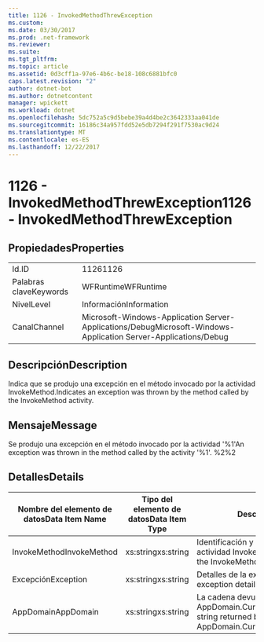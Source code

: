 ```yaml
---
title: 1126 - InvokedMethodThrewException
ms.custom: 
ms.date: 03/30/2017
ms.prod: .net-framework
ms.reviewer: 
ms.suite: 
ms.tgt_pltfrm: 
ms.topic: article
ms.assetid: 0d3cff1a-97e6-4b6c-be18-108c6881bfc0
caps.latest.revision: "2"
author: dotnet-bot
ms.author: dotnetcontent
manager: wpickett
ms.workload: dotnet
ms.openlocfilehash: 5dc752a5c9d5bebe39a4d4be2c3642333aa041de
ms.sourcegitcommit: 16186c34a957fdd52e5db7294f291f7530ac9d24
ms.translationtype: MT
ms.contentlocale: es-ES
ms.lasthandoff: 12/22/2017
---
```

# <a name="1126---invokedmethodthrewexception"></a><span data-ttu-id="c1439-102">1126 - InvokedMethodThrewException</span><span class="sxs-lookup"><span data-stu-id="c1439-102">1126 - InvokedMethodThrewException</span></span>
## <a name="properties"></a><span data-ttu-id="c1439-103">Propiedades</span><span class="sxs-lookup"><span data-stu-id="c1439-103">Properties</span></span>  
  
|||  
|-|-|  
|<span data-ttu-id="c1439-104">Id.</span><span class="sxs-lookup"><span data-stu-id="c1439-104">ID</span></span>|<span data-ttu-id="c1439-105">1126</span><span class="sxs-lookup"><span data-stu-id="c1439-105">1126</span></span>|  
|<span data-ttu-id="c1439-106">Palabras clave</span><span class="sxs-lookup"><span data-stu-id="c1439-106">Keywords</span></span>|<span data-ttu-id="c1439-107">WFRuntime</span><span class="sxs-lookup"><span data-stu-id="c1439-107">WFRuntime</span></span>|  
|<span data-ttu-id="c1439-108">Nivel</span><span class="sxs-lookup"><span data-stu-id="c1439-108">Level</span></span>|<span data-ttu-id="c1439-109">Información</span><span class="sxs-lookup"><span data-stu-id="c1439-109">Information</span></span>|  
|<span data-ttu-id="c1439-110">Canal</span><span class="sxs-lookup"><span data-stu-id="c1439-110">Channel</span></span>|<span data-ttu-id="c1439-111">Microsoft-Windows-Application Server-Applications/Debug</span><span class="sxs-lookup"><span data-stu-id="c1439-111">Microsoft-Windows-Application Server-Applications/Debug</span></span>|  
  
## <a name="description"></a><span data-ttu-id="c1439-112">Descripción</span><span class="sxs-lookup"><span data-stu-id="c1439-112">Description</span></span>  
 <span data-ttu-id="c1439-113">Indica que se produjo una excepción en el método invocado por la actividad InvokeMethod.</span><span class="sxs-lookup"><span data-stu-id="c1439-113">Indicates an exception was thrown by the method called by the InvokeMethod activity.</span></span>  
  
## <a name="message"></a><span data-ttu-id="c1439-114">Mensaje</span><span class="sxs-lookup"><span data-stu-id="c1439-114">Message</span></span>  
 <span data-ttu-id="c1439-115">Se produjo una excepción en el método invocado por la actividad '%1'</span><span class="sxs-lookup"><span data-stu-id="c1439-115">An exception was thrown in the method called by the activity '%1'.</span></span> <span data-ttu-id="c1439-116">%2</span><span class="sxs-lookup"><span data-stu-id="c1439-116">%2</span></span>  
  
## <a name="details"></a><span data-ttu-id="c1439-117">Detalles</span><span class="sxs-lookup"><span data-stu-id="c1439-117">Details</span></span>  
  
|<span data-ttu-id="c1439-118">Nombre del elemento de datos</span><span class="sxs-lookup"><span data-stu-id="c1439-118">Data Item Name</span></span>|<span data-ttu-id="c1439-119">Tipo del elemento de datos</span><span class="sxs-lookup"><span data-stu-id="c1439-119">Data Item Type</span></span>|<span data-ttu-id="c1439-120">Descripción</span><span class="sxs-lookup"><span data-stu-id="c1439-120">Description</span></span>|  
|--------------------|--------------------|-----------------|  
|<span data-ttu-id="c1439-121">InvokeMethod</span><span class="sxs-lookup"><span data-stu-id="c1439-121">InvokeMethod</span></span>|<span data-ttu-id="c1439-122">xs:string</span><span class="sxs-lookup"><span data-stu-id="c1439-122">xs:string</span></span>|<span data-ttu-id="c1439-123">Identificación y nombre para mostrar de la actividad InvokeMethod.</span><span class="sxs-lookup"><span data-stu-id="c1439-123">The display name of the InvokeMethod activity.</span></span>|  
|<span data-ttu-id="c1439-124">Excepción</span><span class="sxs-lookup"><span data-stu-id="c1439-124">Exception</span></span>|<span data-ttu-id="c1439-125">xs:string</span><span class="sxs-lookup"><span data-stu-id="c1439-125">xs:string</span></span>|<span data-ttu-id="c1439-126">Detalles de la excepción para la excepción</span><span class="sxs-lookup"><span data-stu-id="c1439-126">The exception details for the exception</span></span>|  
|<span data-ttu-id="c1439-127">AppDomain</span><span class="sxs-lookup"><span data-stu-id="c1439-127">AppDomain</span></span>|<span data-ttu-id="c1439-128">xs:string</span><span class="sxs-lookup"><span data-stu-id="c1439-128">xs:string</span></span>|<span data-ttu-id="c1439-129">La cadena devuelta por AppDomain.CurrentDomain.FriendlyName.</span><span class="sxs-lookup"><span data-stu-id="c1439-129">The string returned by AppDomain.CurrentDomain.FriendlyName.</span></span>|
